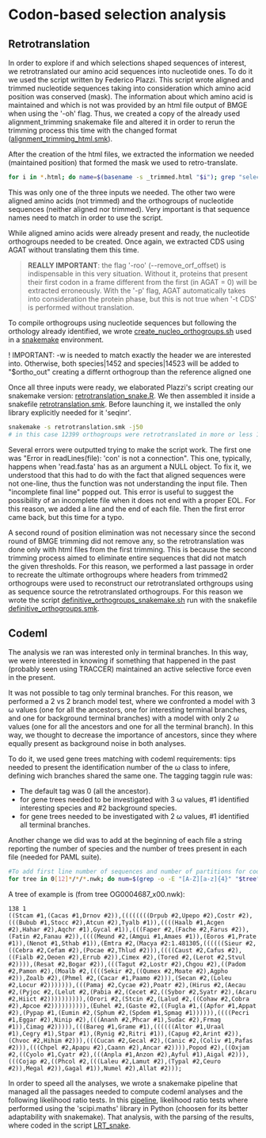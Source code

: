 # Codon-based selection analysis

## Retrotranslation

In order to explore if and which selections shaped sequences of interest, we retrotranslated our amino acid sequences into nucleotide ones. To do it we used the script written by Federico Plazzi. This script wrote aligned and trimmed nucleotide sequences taking into consideration which amino acid position was conserved (mask). The information about which amino acid is maintained and which is not was provided by an html file output of BMGE when using the '-oh' flag. Thus, we created a copy of the already used alignment_trimming snakemake file and altered it in order to rerun the trimming process this time with the changed format ([alignment_trimming_html.smk](./Scripts/alignment_trimming_html.smk)).

After the creation of the html files, we extracted the information we needed (maintained position) that formed the mask we used to retro-translate.

```Bash
for i in *.html; do name=$(basename -s _trimmed.html "$i"); grep "selected:" "$i" > "$name"_kept.html; done
```

This was only one of the three inputs we needed. The other two were aligned amino acids (not trimmed) and the orthogroups of nucleotide sequences (neither aligned nor trimmed). Very important is that sequence names need to match in order to use the script.

While aligned amino acids were already present and ready, the nucleotide orthogroups needed to be created. Once again, we extracted CDS using AGAT without translating them this time.

> **REALLY IMPORTANT**: the flag '-roo' (--remove_orf_offset) is indispensable in this very situation. Without it, proteins that present their first codon in a frame different from the first (in AGAT = 0) will be extracted erroneously. With the '-p' flag, AGAT automatically takes into consideration the protein phase, but this is not true when '-t CDS' is performed without translation.  

To compile orthogroups using nucleotide sequences but following the orthology already identified, we wrote [create_nucleo_orthogroups.sh](./Script/create_nucleo_orthogroups_snake.sh) used in a [snakemake](./Script/create_nucleo_orthogroups.smk) environment.

! IMPORTANT: -w is needed to match exactly the header we are interested into. Otherwise, both species|1452 and species|14523 will be added to "$ortho_out" creating a differnt orthogroup than the reference aligned one

Once all three inputs were ready, we elaborated Plazzi's script creating our snakemake version: [retrotranslation_snake.R](./Script/retrotranslation_snake.R). We then assembled it inside a snakefile [retrotranslation.smk](./Script/retrotranslation.smk). Before launching it, we installed the only library explicitly needed for it 'seqinr'.

```bash
snakemake -s retrotranslation.smk -j50
# in this case 12399 orthogroups were retrotranslated in more or less 1.5 huor. Actually, we only elaborated the orthogroups we were interested into, 1608 in total, namely those that were already highlighted as interesting by TRACCER. With -j25 it spend more or less 5 minutes to retrotranslated each one.
```

Several errors were outputted trying to make the script work. The first one was "Error in readLines(file): 'con' is not a connection". This one, typically, happens when 'read.fasta' has as an argument a NULL object. To fix it, we understood that this had to do with the fact that aligned sequences were not one-line, thus the function was not understanding the input file. Then "incomplete final line" popped out. This error is useful to suggest the possibility of an incomplete file when it does not end with a proper EOL. For this reason, we added a line and the end of each file. Then the first error came back, but this time for a typo.

A second round of position elimination was not necessary since the second round of BMGE trimming did not remove any, so the retrotranslation was done only with html files from the first trimming. This is because the second trimming process aimed to eliminate entire sequences that did not match the given thresholds. For this reason, we performed a last passage in order to recreate the ultimate orthogroups where headers from trimmed2 orthogroups were used to reconstruct our retrotranslated orthgroups using as sequence source the retrotranslated orthogroups. For this reason we wrote the script [definitive_orthogroups_snakemake.sh](./Scripts/definitive_orthogroups_snakemake.sh) run with the snakefile [definitive_orthogroups.smk](./Scripts/definitive_orthogroups.smk).

## Codeml

The analysis we ran was interested only in terminal branches. In this way, we were interested in knowing if something that happened in the past (probably seen using TRACCER) maintained an active selective force even in the present.

It was not possible to tag only terminal branches. For this reason, we performed a 2 vs 2 branch model test, where we confronted a model with 3 ω values (one for all the ancestors, one for interesting terminal branches, and one for background terminal branches) with a model with only 2 ω values (one for all the ancestors and one for all the terminal branch). In this way, we thought to decrease the importance of ancestors, since they where equally present as background noise in both analyses.

To do it, we used gene trees matching with codeml requirements: tips needed to present the identification number of the ω class to infere, defining wich branches shared the same one. The tagging taggin rule was:

- The default tag was 0 (all the ancestor).
- for gene trees needed to be investigated with 3 ω values, #1 identified interesting species and #2 background species.
- for gene trees needed to be investigated with 2 ω values, #1 identified all terminal branches.

Another change we did was to add at the beginning of each file a string reporting the number of species and the number of trees present in each file (needed for PAML suite).

```bash
#To add first line number of sequences and number of partitions for codeml analyses
for tree in 0[12]*/*/*.nwk; do num=$(grep -o -E "[A-Z][a-z]{4}" "$tree" | wc -l); sed -i -E "1s/^/"$num" 1\n/" "$tree"; done
```

A tree of example is (from tree OG0004687_x00.nwk):

```text
138 1
((Stcam #1,(Cacas #1,Drnov #2)),((((((((Drpub #2,Upepo #2),Costr #2),(((Bubub #1,Stocc #2),Atcun #2),Tyalb #1)),((((Haalb #1,Acgen #2),Hahar #2),Aqchr #1),Gycal #1)),(((Faper #2,(Fache #2,Farus #2)),(Fatin #2,Fanau #2)),((((Meund #2,(Amgui #1,Amaes #1)),(Eoros #1,Prate #1)),(Nenot #1,Sthab #1)),(Emtra #2,(Macya #2:1.481305,((((((Sieur #2,((Cebra #2,Cefam #2),(Pocae #2,Thlud #2))),((((Caust #2,Cafus #2),((Fialb #2,Oeoen #2),Errub #2)),Cimex #2),(Tored #2,(Lerot #2,Stvul #2)))),(Resat #2,Bogar #2)),(((Tagut #2,Lostr #2),Chgou #2),((Padom #2,Pamon #2),(Moalb #2,((((Sekir #2,((Qumex #2,Moate #2),Agpho #2)),Zoalb #2),(Phmel #2,(Cacar #1,Paamo #2))),(Secan #2,(Loleu #2,Locur #2))))))),(((Pamaj #2,Cycae #2),Poatr #2),(Hirus #2,(Aecau #2,(Pyjoc #2,(Lelut #2,(Pabia #2,(Cecet #2,((Sybor #2,Syatr #2),(Acaru #2,Hiict #2)))))))))),(Orori #2,(Stcin #2,(Lalud #2,((Cohaw #2,Cobra #2),Apcoe #2)))))))))),(Euhel #2,(Gaste #2,((Fugla #1,((Apfor #1,Appat #2),(Pypap #1,(Eumin #2,(Sphum #2,(Spdem #1,Spmag #1)))))),((((Pecri #1,Eggar #2),Ninip #2),(((Ananh #2,Phcar #1),Sudac #2),Frmag #1)),Cimag #2))))),(((Bareg #1,Grame #1),((((((Altor #1,Uraal #1),Cegry #1),Stpar #1),(Rynig #2,Ritri #1)),(Capug #2,Arint #2)),(Chvoc #2,Hihim #2))),(((Cucan #2,Gecal #2),(Canic #2,(Coliv #1,Pafas #2))),(((Chpel #2,Apapu #2),Caann #2),Ancar #2)))),Popod #2),((Oxjam #2,((Cyolo #1,Cyatr #2),(((Anpla #1,Anzon #2),Ayful #1),Aigal #2))),(((Cojap #2,((Phcol #2,(((Laleu #2,Lamut #2),(Typal #2,Ceuro #2)),Megal #2)),Gagal #1)),Numel #2),Allat #2)));
```

In order to speed all the analyses, we wrote a snakemake pipeline that managed all the passages needed to compute codeml analyses and the following likelihood ratio tests. In this [pipeline](./Scripts/codeml_aves.smk), likelihood ratio tests where performed using the 'scipi.maths' library in Python (choosen for its better adaptability with snakemake). That analysis, with the parsing of the results, where coded in the script [LRT_snake](./Scripts/LRT_snake.py).

